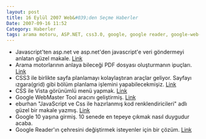 ```yaml
---
layout: post
title: 16 Eylül 2007 Web&#039;den Seçme Haberler
Date: 2007-09-16 11:52
Category: Haberler
tags: arama motoru, ASP.NET, css3.0, google, google reader, google-web-mater-tool, Haberler, Javascript, pdf
---
```


-   Javascript'ten asp.net ve asp.net'den javascript'e veri göndermeyi
    anlatan güzel makale. [Link][]
-   Arama motorlarının anlaya bileceği PDF dosyası oluşturmanın
    ipuçları. [Link][1]
-   CSS3 ile birlikte sayfa planlamayı kolaylaştıran araçlar geliyor.
    Sayfayı ızgara(grid) gibi bölüm planlama işlemini yapabilecekmişiz.
    [Link][2]
-   CSS ile Vista görünümlü menü yapmak. [Link][3]
-   Google WebMaster Tool aracını geliştirmiş. [Link][4]
-   eburhan "JavaScript ve Css ile hazırlanmış kod renklendiricileri"
    adlı güzel bir makale yazmış. [Link][5]
-   Google 10 yaşına girmiş. 10 senede en tepeye çıkmak nasıl duygudur
    acaba.
-   Google Reader'ın çehresini değiştirmek isteyenler için bir çözüm.
    [Link][6]


  [Link]: http://www.adamwolkov.com/blog/13/09/12/2007/javascript_and_aspnet_hacks.aspx
    "asp.ne ve javascript"
  [1]: http://searchengineland.com/070912-095906.php
    "arama motoruna uygun PDF"
  [2]: http://www.css3.info/more-layout-options-with-grid-positioning/
    "CSS3 ve ızgara"
  [3]: http://blog.itookia.com/post/How-to-create-VISTA-style-toolbar-with-CSS.aspx
    "vista görünümlü menü"
  [4]: http://googlesystem.blogspot.com/2007/09/number-of-igoogle-google-reader.html
    "Google WebMaster Tool"
  [5]: http://www.eburhan.com/javascript-ve-css-ile-hazirlanmis-kod-renklendiricileri/
    "kod renklendiriciler"
  [6]: http://www.hicksdesign.co.uk/journal/google-reader-theme-12
    "Google Reader"
